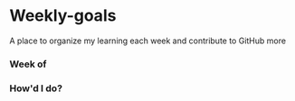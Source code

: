 # Weekly-goals
A place to organize my learning each week and contribute to GitHub more

### Week of 



### How'd I do?



